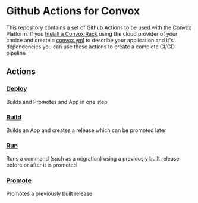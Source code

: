 # Github Actions for Convox

This repository contains a set of Github Actions to be used with the [Convox](https://convox.com) Platform. If you [Install a Convox Rack](https://github.com/convox/installer) using the cloud provider of your choice and create a [convox.yml](https://docs.convox.com/application/convox-yml) to describe your application and it's dependencies you can use these actions to create a complete CI/CD pipeline

## Actions

### [Deploy](./deploy)
Builds and Promotes and App in one step
### [Build](./build)
Builds an App and creates a release which can be promoted later
### [Run](./run) 
Runs a command (such as a migration) using a previously built release before or after it is promoted
### [Promote](./promote)
Promotes a previously built release